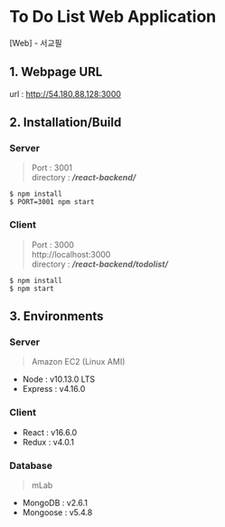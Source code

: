 # To Do List Web Application
[Web] - 서교필

## 1. Webpage URL
url : http://54.180.88.128:3000
  
  
## 2. Installation/Build 
### Server
>Port : 3001  
directory : ***/react-backend/***
```
$ npm install
$ PORT=3001 npm start
```
### Client
>Port : 3000  
>http://localhost:3000  
directory : ***/react-backend/todolist/***
```
$ npm install
$ npm start
```
  
  
## 3. Environments
### Server
> Amazon EC2 (Linux AMI)
- Node : v10.13.0 LTS
- Express : v4.16.0

### Client
- React : v16.6.0
- Redux : v4.0.1

### Database
> mLab
- MongoDB : v2.6.1
- Mongoose : v5.4.8
